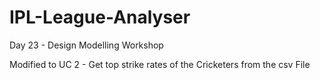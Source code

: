 # IPL-League-Analyser
Day 23 - Design Modelling Workshop

Modified to UC 2 - Get top strike rates of the Cricketers from the csv File